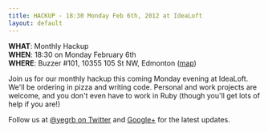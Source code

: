 ```yaml
---
title: HACKUP - 18:30 Monday Feb 6th, 2012 at IdeaLoft
layout: default
---
```


**WHAT**: Monthly Hackup  
**WHEN**: 18:30 on Monday February 6th  
**WHERE**: Buzzer #101, 10355 105 St NW, Edmonton ([map](http://g.co/maps/er322))

Join us for our monthly hackup this coming Monday evening at IdeaLoft. We'll be ordering in pizza and writing code. Personal and work projects are welcome, and you don't even have to work in Ruby (though you'll get lots of help if you are!)

Follow us at [@yegrb on Twitter](http://twitter.com/yegrb) and [Google+](https://plus.google.com/b/116923764087972001994/116923764087972001994/about) for the latest updates.
